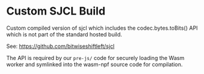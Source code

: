 # Custom SJCL Build
Custom compiled version of sjcl which includes the codec.bytes.toBits() API
which is not part of the standard hosted build.

See: https://github.com/bitwiseshiftleft/sjcl

The API is required by our `pre-js/` code for securely loading the Wasm worker
and symlinked into the wasm-npf source code for compilation.
